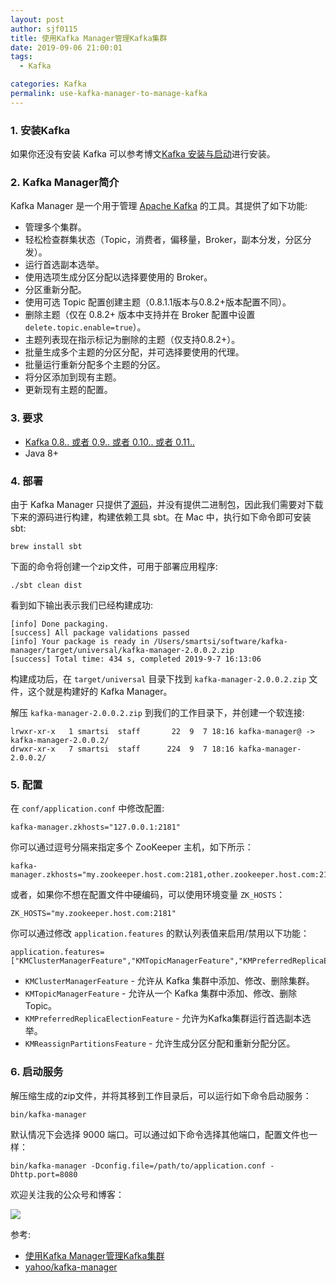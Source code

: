 ```yaml
---
layout: post
author: sjf0115
title: 使用Kafka Manager管理Kafka集群
date: 2019-09-06 21:00:01
tags:
  - Kafka

categories: Kafka
permalink: use-kafka-manager-to-manage-kafka
---
```


### 1. 安装Kafka

如果你还没有安装 Kafka 可以参考博文[Kafka 安装与启动](http://smartsi.club/kafka-setup-and-run.html)进行安装。

### 2. Kafka Manager简介

Kafka Manager 是一个用于管理 [Apache Kafka](http://kafka.apache.org/) 的工具。其提供了如下功能:
- 管理多个集群。
- 轻松检查群集状态（Topic，消费者，偏移量，Broker，副本分发，分区分发）。
- 运行首选副本选举。
- 使用选项生成分区分配以选择要使用的 Broker。
- 分区重新分配。
- 使用可选 Topic 配置创建主题（0.8.1.1版本与0.8.2+版本配置不同）。
- 删除主题（仅在 0.8.2+ 版本中支持并在 Broker 配​​置中设置 `delete.topic.enable=true`）。
- 主题列表现在指示标记为删除的主题（仅支持0.8.2+）。
- 批量生成多个主题的分区分配，并可选择要使用的代理。
- 批量运行重新分配多个主题的分区。
- 将分区添加到现有主题。
- 更新现有主题的配置。

### 3. 要求

- [Kafka 0.8.. 或者 0.9.. 或者 0.10.. 或者 0.11..](http://kafka.apache.org/downloads.html)
- Java 8+

### 4. 部署

由于 Kafka Manager 只提供了[源码](https://github.com/yahoo/kafka-manager)，并没有提供二进制包，因此我们需要对下载下来的源码进行构建，构建依赖工具 sbt。在 Mac 中，执行如下命令即可安装 sbt:
```
brew install sbt
```
下面的命令将创建一个zip文件，可用于部署应用程序:
```
./sbt clean dist
```
看到如下输出表示我们已经构建成功:
```
[info] Done packaging.
[success] All package validations passed
[info] Your package is ready in /Users/smartsi/software/kafka-manager/target/universal/kafka-manager-2.0.0.2.zip
[success] Total time: 434 s, completed 2019-9-7 16:13:06
```
构建成功后，在 `target/universal` 目录下找到 `kafka-manager-2.0.0.2.zip` 文件，这个就是构建好的 Kafka Manager。

解压 `kafka-manager-2.0.0.2.zip` 到我们的工作目录下，并创建一个软连接:
```
lrwxr-xr-x   1 smartsi  staff       22  9  7 18:16 kafka-manager@ -> kafka-manager-2.0.0.2/
drwxr-xr-x   7 smartsi  staff      224  9  7 18:16 kafka-manager-2.0.0.2/
```

### 5. 配置

在 `conf/application.conf` 中修改配置:
```
kafka-manager.zkhosts="127.0.0.1:2181"
```
你可以通过逗号分隔来指定多个 ZooKeeper 主机，如下所示：
```
kafka-manager.zkhosts="my.zookeeper.host.com:2181,other.zookeeper.host.com:2181"
```
或者，如果你不想在配置文件中硬编码，可以使用环境变量 `ZK_HOSTS`：
```
ZK_HOSTS="my.zookeeper.host.com:2181"
```
你可以通过修改 `application.features` 的默认列表值来启用/禁用以下功能：
```
application.features=["KMClusterManagerFeature","KMTopicManagerFeature","KMPreferredReplicaElectionFeature","KMReassignPartitionsFeature"]
```
- `KMClusterManagerFeature` - 允许从 Kafka 集群中添加、修改、删除集群。
- `KMTopicManagerFeature` - 允许从一个 Kafka 集群中添加、修改、删除 Topic。
- `KMPreferredReplicaElectionFeature` - 允许为Kafka集群运行首选副本选举。
- `KMReassignPartitionsFeature` - 允许生成分区分配和重新分配分区。

### 6. 启动服务

解压缩生成的zip文件，并将其移到工作目录后，可以运行如下命令启动服务：
```
bin/kafka-manager
```
默认情况下会选择 9000 端口。可以通过如下命令选择其他端口，配置文件也一样：
```
bin/kafka-manager -Dconfig.file=/path/to/application.conf -Dhttp.port=8080
```

欢迎关注我的公众号和博客：

![](https://github.com/sjf0115/PubLearnNotes/blob/master/image/Other/smartsi.jpg?raw=true)

参考:
- [使用Kafka Manager管理Kafka集群](http://www.itmuch.com/work/kafka-manager/)
- [yahoo/kafka-manager](https://github.com/yahoo/kafka-manager)
